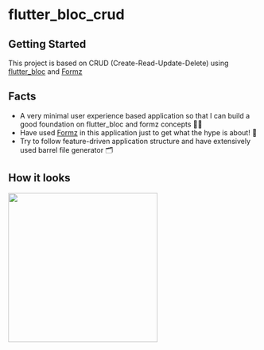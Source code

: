 # flutter_bloc_crud

## Getting Started

This project is based on CRUD (Create-Read-Update-Delete) using [flutter_bloc](https://pub.dev/packages/flutter_bloc) and [Formz](https://pub.dev/packages/formz) 

## Facts

- A very minimal user experience based application so that I can build a good foundation on flutter_bloc and formz concepts 😵‍💫
- Have used [Formz](https://pub.dev/packages/formz) in this application just to get what the hype is about! 🔭
- Try to follow feature-driven application structure and have extensively used barrel file generator 🗂

## How it looks




<img src="https://user-images.githubusercontent.com/49707515/154980001-f2149abe-5da5-4d92-8db4-bc7d454f583d.gif" width ="300"> 
